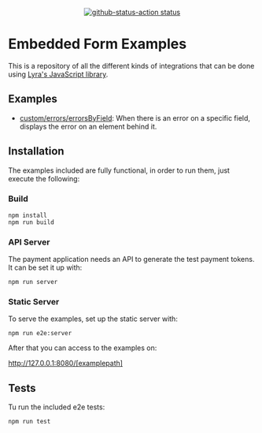 <p align="center">
  <a href="https://github.com/lyra/embedded-form-examples/actions/workflows/playwright.yml"><img alt="github-status-action status" 
    src="https://github.com/lyra/embedded-form-examples/actions/workflows/playwright.yml/badge.svg"></a>
</p>

# Embedded Form Examples

This is a repository of all the different kinds of integrations that can be done using [Lyra's JavaScript library][GlueLink].

## Examples

- [custom/errors/errorsByField][custom/errors/errorsByField]: When there is an error on a specific field, displays the error on an element behind it.

## Installation

The examples included are fully functional, in order to run them, just execute the following:

### Build

```Shell
npm install
npm run build
```

### API Server

The payment application needs an API to generate the test payment tokens. It can be set it up with:

```Shell
npm run server
```

### Static Server

To serve the examples, set up the static server with:

```Shell
npm run e2e:server
```

After that you can access to the examples on:

http://127.0.0.1:8080/[examplepath]

## Tests

Tu run the included e2e tests:

```Shell
npm run test
```

[GlueLink]: https://github.com/lyra/embedded-form-glue
[custom/errors/errorsByField]: https://github.com/lyra/embedded-form-examples/tree/main/examples/custom/errors/errorsByField